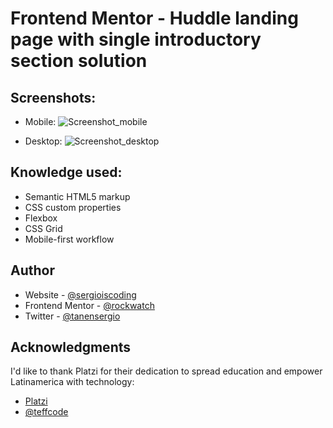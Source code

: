 # Frontend Mentor - Huddle landing page with single introductory section solution

## Screenshots:
- Mobile:
  ![Screenshot_mobile](https://user-images.githubusercontent.com/94415170/188961007-15faddc6-5d07-44a6-8f37-39f706f88e7f.png)

- Desktop:
![Screenshot_desktop](https://user-images.githubusercontent.com/94415170/188961041-24034b81-0fc6-41c8-9dc2-c8954b7201be.png)

## Knowledge used:

- Semantic HTML5 markup
- CSS custom properties
- Flexbox
- CSS Grid
- Mobile-first workflow

## Author

- Website - [@sergioiscoding](https://github.com/sergioiscoding)
- Frontend Mentor - [@rockwatch](https://www.frontendmentor.io/profile/rockwatch)
- Twitter - [@tanensergio](https://www.twitter.com/tanensergio)

## Acknowledgments

I'd like to thank Platzi for their dedication to spread education and empower Latinamerica with technology:

- [Platzi](https://github.com/platzi)
- [@teffcode](https://github.com/teffcode)
